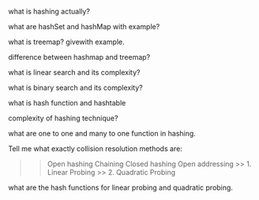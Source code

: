 what is hashing actually?

what are hashSet and hashMap with example?

what is treemap? givewith example.

difference between hashmap and treemap?

what is linear search and its complexity?

what is binary search and its complexity?

what is hash function and hashtable

complexity of hashing technique?

what are one to one and many to one function in hashing.

Tell me what exactly collision resolution methods are:
>> Open hashing
  >> Chaining
>> Closed hashing
  >> Open addressing
    >> 1. Linear Probing
    >> 2. Quadratic Probing


what are the hash functions for linear probing and quadratic probing.

